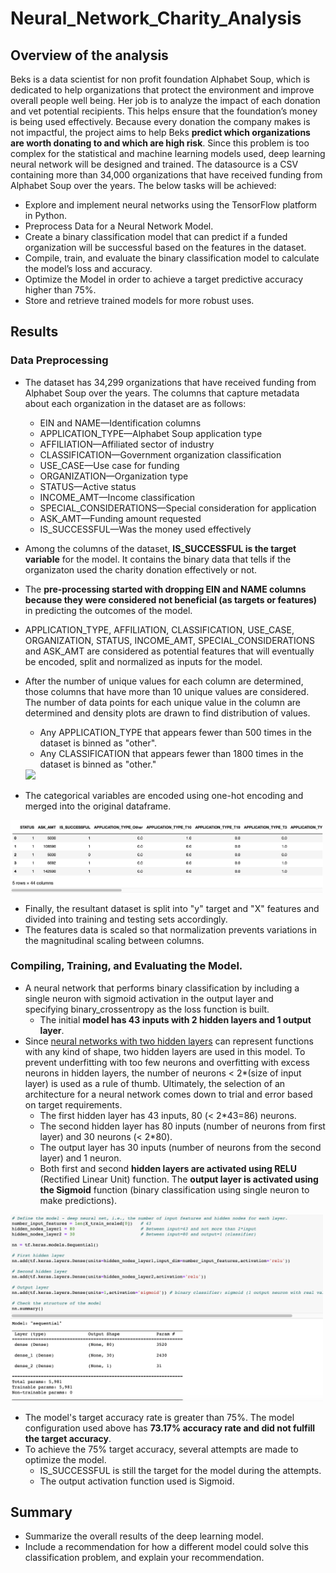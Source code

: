 # Neural_Network_Charity_Analysis

## Overview of the analysis

Beks is a data scientist for non profit foundation Alphabet Soup, which is dedicated to help organizations that protect the environment and improve overall people well being. Her job is to analyze the impact of each donation and vet potential recipients. This helps ensure that the foundation’s money is being used effectively. Because every donation the company makes is not impactful, the project aims to help Beks **predict which organizations are worth donating to and which are high risk**. Since this problem is too complex for the statistical and machine learning models used, deep learning neural network will be designed and trained. The datasource is a CSV containing more than 34,000 organizations that have received funding from Alphabet Soup over the years. The below tasks will be achieved:
- Explore and implement neural networks using the TensorFlow platform in Python.
- Preprocess Data for a Neural Network Model.
- Create a binary classification model that can predict if a funded organization will be successful based on the features in the dataset.
- Compile, train, and evaluate the binary classification model to calculate the model’s loss and accuracy.
- Optimize the Model in order to achieve a target predictive accuracy higher than 75%.
- Store and retrieve trained models for more robust uses.

## Results

### Data Preprocessing

- The dataset has 34,299 organizations that have received funding from Alphabet Soup over the years. The columns that capture metadata about each organization in the dataset are as follows:
  - EIN and NAME—Identification columns
  - APPLICATION_TYPE—Alphabet Soup application type
  - AFFILIATION—Affiliated sector of industry
  - CLASSIFICATION—Government organization classification
  - USE_CASE—Use case for funding
  - ORGANIZATION—Organization type
  - STATUS—Active status
  - INCOME_AMT—Income classification
  - SPECIAL_CONSIDERATIONS—Special consideration for application
  - ASK_AMT—Funding amount requested
  - IS_SUCCESSFUL—Was the money used effectively  
- Among the columns of the dataset, **IS_SUCCESSFUL is the target variable** for the model. It contains the binary data that tells if the organizaton used the charity donation effectively or not.
- The **pre-processing started with dropping EIN and NAME columns because they were considered not beneficial (as targets or features)** in predicting the outcomes of the model. 
- APPLICATION_TYPE, AFFILIATION, CLASSIFICATION, USE_CASE, ORGANIZATION, STATUS, INCOME_AMT, SPECIAL_CONSIDERATIONS and ASK_AMT are considered as potential features that will eventually be encoded, split and normalized as inputs for the model.
- After the number of unique values for each column are determined, those columns that have more than 10 unique values are considered. The number of data points for each unique value in the column are determined and density plots are drawn to find distribution of values.
  - Any APPLICATION_TYPE that appears fewer than 500 times in the dataset is binned as "other".
  - Any CLASSIFICATION that appears fewer than 1800 times in the dataset is binned as "other."
  <img src="images/original_bins.png" width="500"/>

- The categorical variables are encoded using one-hot encoding and merged into the original dataframe.
<img src="images/original_preprocessed.png" width="500"/>

- Finally, the resultant dataset is split into "y" target and "X" features and divided into training and testing sets accordingly.
- The features data is scaled so that normalization prevents variations in the magnitudinal scaling between columns.

### Compiling, Training, and Evaluating the Model. 

- A neural network that performs binary classification by including a single neuron with sigmoid activation in the output layer and specifying binary_crossentropy as the loss function is built.
  - The initial **model has 43 inputs with 2 hidden layers and 1 output layer**. 
- Since [neural networks with two hidden layers](https://web.archive.org/web/20140721050413/http://www.heatonresearch.com/node/707) can represent functions with any kind of shape, two hidden layers are used in this model. To prevent underfitting with too few neurons and overfitting with excess neurons in hidden layers, the number of neurons < 2*(size of input layer) is used as a rule of thumb. Ultimately, the selection of an architecture for a neural network comes down to trial and error based on target requirements.
  - The first hidden layer has 43 inputs, 80 (< 2*43=86) neurons.
  - The second hidden layer has 80 inputs (number of neurons from first layer) and 30 neurons (< 2*80).
  - The output layer has 30 inputs (number of neurons from the second layer) and 1 neuron.
  - Both first and second **hidden layers are activated using RELU** (Rectified Linear Unit) function. The **output layer is activated using the Sigmoid** function (binary classification using single neuron to make predictions).
<img src="images/original_compile.png" width="500"/>

- The model's target accuracy rate is greater than 75%. The model configuration used above has **73.17% accuracy rate and did not fulfill the target accuracy**.
- To achieve the 75% target accuracy, several attempts are made to optimize the model. 
  - IS_SUCCESSFUL is still the target for the model during the attempts. 
  - The output activation function used is Sigmoid.


## Summary

- Summarize the overall results of the deep learning model. 
- Include a recommendation for how a different model could solve this classification problem, and explain your recommendation.
